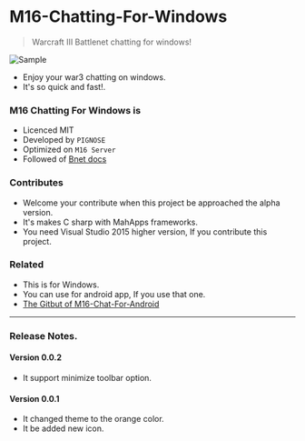 # M16-Chatting-For-Windows

> Warcraft III Battlenet chatting for windows!

![Sample](http://www.nhpcw.com/upload/%255D_100215061308.jpg)

- Enjoy your war3 chatting on windows.
- It's so quick and fast!.

### M16 Chatting For Windows is

- Licenced MIT
- Developed by `PIGNOSE`
- Optimized on `M16 Server`
- Followed of [Bnet docs](https://bnetdocs.org/?op=doc&did=16)

### Contributes

- Welcome your contribute when this project be approached the alpha version.
- It's makes C sharp with MahApps frameworks.
- You need Visual Studio 2015 higher version, If you contribute this project.

### Related

- This is for Windows.
- You can use for android app, If you use that one.
- [The Gitbut of M16-Chat-For-Android](https://github.com/KennethanCeyer/m16chat-android)

----

### Release Notes.

#### Version 0.0.2

- It support minimize toolbar option.

#### Version 0.0.1

- It changed theme to the orange color.
- It be added new icon.

